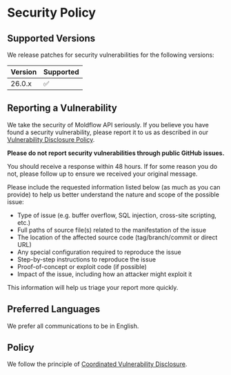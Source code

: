 # Security Policy

## Supported Versions

We release patches for security vulnerabilities for the following versions:

| Version | Supported          |
| ------- | ------------------ |
| 26.0.x  | :white_check_mark: |

## Reporting a Vulnerability

We take the security of Moldflow API seriously. If you believe you have found a security vulnerability, please report it to us as described in our [Vulnerability Disclosure Policy](https://www.autodesk.com/trust/security/vulnerability-disclosure-policy).

**Please do not report security vulnerabilities through public GitHub issues.**

You should receive a response within 48 hours. If for some reason you do not, please follow up to ensure we received your original message.

Please include the requested information listed below (as much as you can provide) to help us better understand the nature and scope of the possible issue:

* Type of issue (e.g. buffer overflow, SQL injection, cross-site scripting, etc.)
* Full paths of source file(s) related to the manifestation of the issue
* The location of the affected source code (tag/branch/commit or direct URL)
* Any special configuration required to reproduce the issue
* Step-by-step instructions to reproduce the issue
* Proof-of-concept or exploit code (if possible)
* Impact of the issue, including how an attacker might exploit it

This information will help us triage your report more quickly.

## Preferred Languages

We prefer all communications to be in English.

## Policy

We follow the principle of [Coordinated Vulnerability Disclosure](https://en.wikipedia.org/wiki/Coordinated_vulnerability_disclosure).
